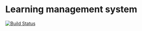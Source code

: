 # Learning management system


[![Build Status](https://travis-ci.org/egdeliya/Learning-management-system.svg?branch=master)](https://travis-ci.org/egdeliya/Learning-management-system)


[license]: LICENSE